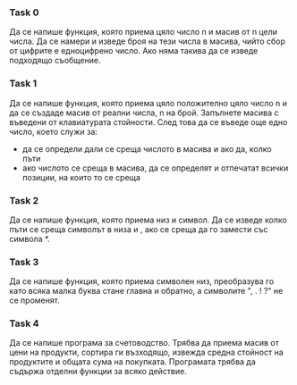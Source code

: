 ### Task 0

Да се напише функция, която приема цяло число n и масив от n цели числа. Да се намери и изведе броя на тези числа в масива, чийто сбор от цифрите е едноцифрено число. Ако няма такива да се изведе подходящо съобщение.

### Task 1

Да се напише функция, която приема цяло положително цяло число n и да се създаде масив от реални числа, n на брой.  Запълнете масива с въведени от клавиатурата стойности. След това да се въведе още едно число, което служи за:

- да се определи дали се среща числото в масива и ако да, колко пъти
- ако числото се среща в масива, да се определят и отпечатат всички позиции, на които то се среща

### Task 2

Да се напише функция, която приема низ и символ. Да се изведе колко пъти се среща символът в низа и , ако се среща да го замести със символа *.

### Task 3

Да се напише функция, която приема символен низ, преобразува го като всяка малка буква стане главна и обратно, а символите ", . ! ?" не се променят.

### Task 4

Да се напише програма за счетоводство. Трябва да приема масив от цени на продукти, сортира ги възходящо, извежда средна стойност на продуктите и общата сума на покупката. Програмата трябва да съдържа отделни функции за всяко действие.
